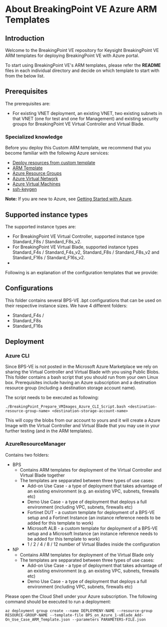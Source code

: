 # About BreakingPoint VE Azure ARM Templates
## Introduction
Welcome to the BreakingPoint VE repository for Keysight BreakingPoint VE ARM templates for deploying BreakingPoint VE with Azure portal.

To start using BreakingPoint VE's ARM templates, please refer the **README** files in each individual directory and decide on which template to start with from the below list. 

## Prerequisites
The prerequisites are:
- For existing VNET deployment, an existing VNET, two existing subnets in that VNET (one for test and one for Management) and existing security groups for BreakingPoint VE Virtual Controller and Virtual Blade.

### Specialized knowledge
Before you deploy this Custom ARM template, we recommend that you become familiar with the following Azure services:
- [Deploy resources from custom template](https://docs.microsoft.com/en-us/azure/azure-resource-manager/templates/deploy-portal#deploy-resources-from-custom-template)
- [ARM Template](https://docs.microsoft.com/en-us/azure/azure-resource-manager/templates/overview)
- [Azure Resource Groups](https://docs.microsoft.com/en-us/azure/azure-resource-manager/management/manage-resource-groups-portal)
- [Azure Virtual Network](https://docs.microsoft.com/en-us/azure/virtual-network/virtual-networks-overview)
- [Azure Virtual Machines](https://docs.microsoft.com/en-us/azure/virtual-machines/linux/quick-create-portal)
- [ssh-keygen](https://www.ssh.com/academy/ssh/keygen)

**Note:** If you are new to Azure, see [Getting Started with Azure](https://azure.microsoft.com/en-in/get-started/).

## Supported instance types 
The supported instance types are:
- For BreakingPoint VE Virtual Controller, supported instance type Standard_F8s / Standard_F8s_v2.
- For BreakingPoint VE Virtual Blade, supported instance types Standard_F4s / Standard_F4s_v2, Standard_F8s / Standard_F8s_v2 and Standard_F16s / Standard_F16s_v2.
- 
Following is an explanation of the configuration templates that we provide: 

## Configurations

This folder contains several BPS-VE .bpt configurations that can be used on their respective instance sizes. 
We have 4 different folders: 
- Standard_F4s / 
- Standard_F8s
- Standard_F16s

## Deployment
### Azure CLI
Since BPS-VE is not posted in the Microsoft Azure Marketplace we rely on sharing the Virtual Controller and Virtual Blade with you using Public Blobs.
This folder contains a bash script that you should run from your own Linux box. 
Prerequisites include having an Azure subscription and a destination resource group (including a destination storage account name). 

The script needs to be executed as following:
  ```
  ./BreakingPoint_Prepare_VMImages_Azure_CLI_Script.bash <destination-resource-group-name> <destination-storage-account-name>
  ```

This will copy the blobs from our account to yours and it will create a Azure Image with the Virtual Controller and Virtual Blade that you may use in your further testing (and in the ARM templates). 

### AzureResourceManager
Contains two folders: 
- BPS
    - Contains ARM templates for deployment of the Virtual Controller and Virtual Blade together
    - The templates are sepparated between three types of use cases:
        - Add-on Use Case - a type of deployment that takes advantage of an existing environment (e.g. an existing VPC, subnets, firewalls etc)
        - Demo Use Case - a type of deployment that deploys a full environment (including VPC, subnets, firewalls etc)
        - Fortinet DUT - a custom template for deployment of a BPS-VE setup and a Fortinet Instance (an instance reference needs to be added for this template to work)
        - Microsoft ALB - a custom template for deployment of a BPS-VE setup and a Microsoft Instance (an instance reference needs to be added for this template to work)
        - 1 / 2 / 4 / 8 / 12 number of Virtual Blades inside the configuration
- NP
    - Contains ARM templates for deployment of the Virtual Blade only
    - The templates are sepparated between three types of use cases:
        - Add-on Use Case - a type of deployment that takes advantage of an existing environment (e.g. an existing VPC, subnets, firewalls etc)
        - Demo Use Case - a type of deployment that deploys a full environment (including VPC, subnets, firewalls etc)

Please open the Cloud Shell under your Azure subscription. 
The following command should be executed to run a deployment: 
  ```
  az deployment group create --name DEPLOYMENY-NAME --resource-group RESOURCE-GROUP-NAME --template-file BPS_on_Azure_1-vBlade_Add-On_Use_Case_ARM_Template.json --parameters PARAMETERS-FILE.json
  ```

